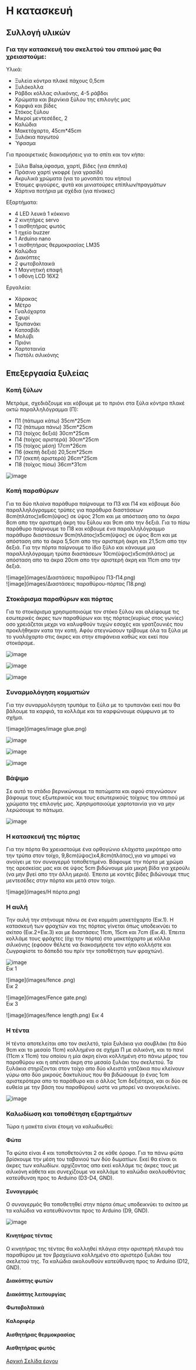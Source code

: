 # Η κατασκευή

## Συλλογή υλικών

### Για την κατασκευή του σκελετού του σπιτιού μας θα χρειαστούμε:

Υλικά:
- Ξυλεία κόντρα πλακέ πάχους 0,5cm
- Ξυλόκολλα
- Ράβδοι κόλλας σιλικόνης, 4-5 ράβδοι
- Χρώματα και βερνίκια ξύλου της επιλογής μας
- Καρφιά και βίδες
- Στόκος ξύλου
- Μικροί μεντεσέδες, 2
- Καλώδια
- Μακετόχαρτο, 45cm*45cm
- Ξυλάκια παγωτού
- Ύφασμα

Για προαιρετικές διακοσμήσεις για το σπίτι και τον κήπο:
- Ξύλα Balsa,ύφασμα, χαρτί, βίδες (για έπιπλα)
- Πράσινο χαρτί γκοφρέ (για γρασίδι)
- Ακρυλικά χρώματα (για το μονοπάτι του κήπου)
- Έτοιμες φιγούρες, φυτά και μινιατούρες επίπλων/πραγμάτων
- Χάρτινα ποτήρια με σχέδια (για πίνακες)

Εξαρτήματα:
- 4 LED λευκά 1 κόκκινο
- 2 κινητήρες servo
- 1 αισθητήρας φωτός
- 1 ηχείο buzzer
- 1 Arduino nano
- 1 αισθητήρας θερμοκρασίας LM35
- Καλώδια
- Διακόπτες
- 2 φωτοβολταικά
- 1 Μαγνητική επαφή
- 1 οθόνη LCD 16X2

Εργαλεία:
- Χάρακας
- Μέτρο
- Γυαλόχαρτα
- Σφυρί
- Τρυπανάκι
- Kατσαβίδι
- Μολύβι
- Πριόνι
- Χαρτοταινία
- Πιστόλι σιλικόνης

## Επεξεργασία ξυλείας

### Κοπή ξύλων
Μετράμε, σχεδιάζουμε και κόβουμε με το πριόνι στα ξύλα κόντρα πλακέ οκτώ παραλληλόγραμμα
(Π):
- Π1 (πάτωμα κάτω) 35cm*25cm
- Π2 (πάτωμα πάνω) 35cm*25cm
- Π3 (τοίχος δεξιά) 30cm*25cm
- Π4 (τοίχος αριστερά) 30cm*25cm
- Π5 (τοίχος μέση) 17cm*26cm
- Π6 (σκεπή δεξιά) 20,5cm*25cm
- Π7 (σκεπή αριστερά) 26cm*25cm
- Π8 (τοίχος πίσω) 36cm*31cm

![image](images/WallSketch.png)

### Κοπή παραθύρων
Για τα δύο πλαίνα παράθυρα παίρνουμε τα Π3 και Π4 και κόβουμε δύο παραλληλόγραμμες τρύπες για παράθυρα διαστάσεων
8cm(πλάτος)x6cm(ύψος) σε ύψος 21cm και με απόσταση απο τα άκρα 8cm απο την αριστερή άκρη του ξύλου και 9cm απο την δεξιά.
Για το πίσω παράθυρο παίρνουμε το Π8 και κόβουμε ένα παραλληλόγραμμο παράθυρο διαστάσεων 9cm(πλάτος)x5cm(ύψος) σε ύψος 8cm και με απόσταση απο τα άκρα 5,5cm απο την αριστερή άκρη και 21,5cm απο την δεξιά. Για την πόρτα παίρνουμε το ίδιο ξύλο και κάνουμε μια παραλληλόγραμμη τρύπα διαστάσεων 10cm(ύψος)x5cm(πλάτος) με απόσταση απο τα άκρα 20cm απο  την αριστερή άκρη και 11cm απο την δεξιά.

![image](images/Διαστάσεις παραθύρου Π3-Π4.png)                
![image](images/Διαστάσεις παραθύρου-πόρτας Π8.png)



### Στοκάρισμα παραθύρων και πόρτας
Για το στοκάρισμα χρησιμοποιούμε τον στόκο ξύλου και αλείφουμε τις εσωτερικές άκρες των παραθύρων και της πόρτας(κυρίως στος γωνίες) οσο χρειάζεται μεχρι να καλυφθούν τυχών εσοχές και γρατζουνιές που προκλήθηκαν κατα την κοπή. Αφόυ στεγνώσουν τρίβουμε όλα τα ξύλα με το γυαλόχαρτο στις άκρες και στην επιφάνεια καθώς και εκεί που στοκάραμε.

![image](images/Στοκάρισμα1.png)

![image](images/Στοκάρισμα2.png)           

![image](images/Στοκάρισμα3.png)


### Συναρμολόγηση κομματιών
Για την συναρμολόγηση τρυπάμε τα ξύλα με το τρυπανάκι εκεί που θα βάλουμε τα καρφιά, τα κολλάμε και τα καρφώνουμε σύμφωνα με το σχήμα.

![image](images/image glue.png)

![image](images/_MG_0084_resize.png)

![image](images/_MG_0113_resize.jpg)

![image](images/_MG_0132_resize.png)


### Βάψιμο
Σε αυτό το στάδιο βερνικώνουμε τα πατώματα και αφού στεγνώσουν βάφουμε τους εξωτερικούς και τους εσωτερικούς τοίχους του σπιτιού με χρώματα της επιλογής μας. Χρησιμοποιούμε χαρτοταινία για να μην λερώσουμε το πάτωμα.

![image](images/_MG_0151_resize.png)

### Η κατασκευή της πόρτας
Για την πόρτα θα χρειαστούμε ένα ορθογώνιο ελάχιστα μικρότερο απο την τρύπα στον τοίχο, 9,8cm(ύψος)x4,8cm(πλάτος),για να μπορεί να ανοίγει με τον συναγερμό τοποθετημένο. Βάφουμε την πόρτα με χρώμα της αρεσκείας μας και σε ύψος 5cm
βιδώνουμε μία μικρή βίδα για χερούλι (να μην βγεί απο την άλλη μεριά). Έπειτα με κοντές βίδες βιδώνουμε τπυς μεντεσέδες στην πόρτα και μετά στον τοίχο.

![image](images/Η πόρτα.png)

### Η αυλή
Την αυλή την στήνουμε πάνω σε ένα κομμάτι μακετόχαρτο (Εικ.1). Η κατασκευή των φραχτών και της πόρτας γίνεται όπως υποδεικνύει το σκίτσο (Εικ.2+Εικ.3) και με διαστάσεις 11cm, 15cm και 7cm (Εικ.4). Έπειτα κολλάμε τους φράχτες (όχι την πόρτα) στο μακετόχαρτο με κόλλα σιλικόνης (εφόσον θέλετε να διακοσμήσετε τον κήπο κολλήστε και ζωγραφίστε το δάπεδό του πρίν την τοποθέτηση των φραχτών).

![image](images/yard.png)    
Εικ 1

![image](images/fence .png)     
Εικ 2

![image](images/Fence gate.png)   
Εικ 3

![image](images/fence length.png)
Εικ 4

### Η τέντα
Η τέντα αποτελείται απο τον σκελετό, τρία ξυλάκια για σουβλάκι (τα δύο 9cm και το μεσαίο 11cm) κολλημένα σε σχήμα Π με σιλικόνη, και το πανί (11cm x 11cm) του οποίου η μία άκρη είναι κολλημένη στο πάνω μέρος του παραθύρου και η απένατι άκρη στο μεσαίο ξυλάκι του σκελετού. Τα ξυλάκια στηρίζονται στον τοίχο απο δύο κλειστά γατζάκια που κλείνουν γύρω απο δύο μικρούς δακτυλίους που θα βιδώσουμε (ο ένας 1cm αριστερότερα απο το παράθυρο και ο άλλος 1cm δεξιότερα, και οι δύο σε ευθεία με την βάση του παραθύρου) ωστε να μπορεί να ανοιγοκλείνει.

![image](images/tenta1.jpg)


### Καλωδίωση και τοποθέτηση εξαρτημάτων
Τώρα η μακέτα είναι έτοιμη να καλωδιωθεί:

#### Φώτα
Τα φώτα είναι 4 και τοποθετούνται 2 σε κάθε όροφο. Για τα πάνω φώτα βρίσκουμε την μέση του ταβανιού των δύο δωματίων.
Εκεί θα είναι οι άκρες των καλωδίων. αρχίζοντας απο εκεί κολλάμε τις άκρες τους με σιλικόνη κάθετα και συνεχίζουμε να κολλάμε
το καλώδιο ακολουθόντας κατεύθυνση προς το Arduino (D3-D4, GND).
#### Συναγερμός
Ο  συναγερμός θα τοποθετηθεί στην πόρτα όπως υποδεικνύει το σκίτσο με τα καλώδια να κατευθύνονται προς το Arduino (D9, GND).

![image](images/Alarm.png)

#### Κινητήρας τέντας
O κινητήρας της τέντας θα κολληθεί πλάγια στην αριστερή πλευρά του παραθύρου με τον βραχείωνα κολλημένο στο αριστερό ξυλάκι του σκελετού της. Τα καλώδια ακολουθούν κατεύθυνση προς το Arduino (D12, GND).


#### Διακόπτης φωτών


#### Διακόπτης λειτουργίας


#### Φωτοβολταικά



#### Καλοριφέρ


#### Αισθητήρας θερμοκρασίας

#### Αισθητήρας φωτός


[Αρχική Σελίδα έργου](https://github.com/legeonaf/robotics.ellak)
